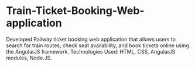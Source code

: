 # Train-Ticket-Booking-Web-application

Developed Railway ticket booking web application that allows users to search for train routes, check seat availability, and book tickets online using the AngularJS framework. Technologies Used: HTML, CSS, AngularJS modules, Node.JS.
